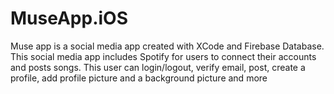 # MuseApp.iOS
Muse app is a social media app created with XCode and Firebase Database. This social media app includes Spotify for users to connect their accounts and posts songs. This user can login/logout, verify email, post, create a profile, add profile picture and a background picture and more
